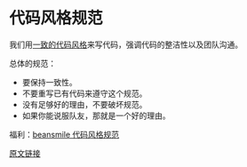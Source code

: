 # 代码风格规范

我们用[一致的代码风格](https://github.com/thoughtbot/guides/tree/master/style)来写代码，强调代码的整洁性以及团队沟通。

总体的规范：

- 要保持一致性。
- 不要重写已有代码来遵守这个规范。
- 没有足够好的理由，不要破坏规范。
- 如果你能说服队友，那就是一个好的理由。

福利：[beansmile 代码风格规范](https://beansmile.gitbooks.io/styleguide/content/)

[原文链接](https://thoughtbot.com/playbook/developing/style-guide)
